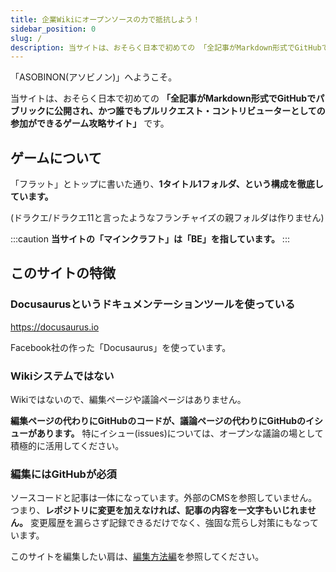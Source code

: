 ```yaml
---
title: 企業Wikiにオープンソースの力で抵抗しよう！
sidebar_position: 0
slug: /
description: 当サイトは、おそらく日本で初めての 「全記事がMarkdown形式でGitHubでパブリックに公開され、かつ誰でもプルリクエスト・コントリビューターとしての参加ができるゲーム攻略サイト」です。
---
```


「ASOBINON(アソビノン)」へようこそ。

当サイトは、おそらく日本で初めての **「全記事がMarkdown形式でGitHubでパブリックに公開され、かつ誰でもプルリクエスト・コントリビューターとしての参加ができるゲーム攻略サイト」** です。

## ゲームについて

「フラット」とトップに書いた通り、**1タイトル1フォルダ、という構成を徹底しています。**

(ドラクエ/ドラクエ11と言ったようなフランチャイズの親フォルダは作りません)

:::caution
**当サイトの「マインクラフト」は「BE」を指しています。**
:::

## このサイトの特徴

### Docusaurusというドキュメンテーションツールを使っている

https://docusaurus.io

Facebook社の作った「Docusaurus」を使っています。

### Wikiシステムではない

Wikiではないので、編集ページや議論ページはありません。

**編集ページの代わりにGitHubのコードが、議論ページの代わりにGitHubのイシューがあります。** 特にイシュー(issues)については、オープンな議論の場として積極的に活用してください。

### 編集にはGitHubが必須

ソースコードと記事は一体になっています。外部のCMSを参照していません。つまり、**レポジトリに変更を加えなければ、記事の内容を一文字もいじれません。** 変更履歴を漏らさず記録できるだけでなく、強固な荒らし対策にもなっています。

このサイトを編集したい肩は、[編集方法編](/ASOBINON/contribute/)を参照してください。
